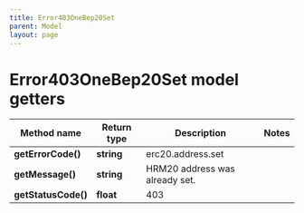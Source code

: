 ```yaml
---
title: Error403OneBep20Set
parent: Model
layout: page
---
```


# Error403OneBep20Set model getters

Method name | Return type | Description | Notes
------------ | ------------- | ------------- | -------------
**getErrorCode()** | **string** | erc20.address.set |
**getMessage()** | **string** | HRM20 address was already set. |
**getStatusCode()** | **float** | 403 |

